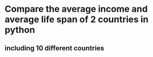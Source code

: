 # Compare the average income and average life span of 2 countries in python
## including 10 different countries